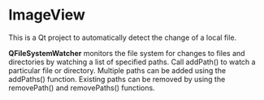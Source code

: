 # ImageView
This is a Qt project to automatically detect the change of a local file.

**QFileSystemWatcher** monitors the file system for changes to files and directories by watching a list of specified paths. Call addPath() to watch a particular file or directory. Multiple paths can be added using the addPaths() function. Existing paths can be removed by using the removePath() and removePaths() functions.
